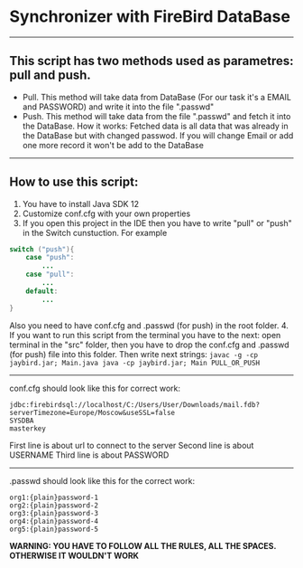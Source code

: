# Synchronizer with FireBird DataBase
_____________________________________
## This script has two methods used as parametres: pull and push. 
* Pull. This method will take data from DataBase (For our task it's a EMAIL and PASSWORD) and write it into the file ".passwd"
* Push. This method will take data from the file ".passwd" and fetch it into the DataBase. How it works: Fetched data is all data that was already in the DataBase but with changed passwod. If you will change Email or add one more record it won't be add to the DataBase
_______________________________________________________
## How to use this script:
1. You have to install Java SDK 12
2. Customize conf.cfg with your own properties
3. If you open this project in the IDE then you have to write "pull" or "push" in the Switch cunstuction. For example
```Java
switch ("push"){
    case "push":
        ...
    case "pull":
        ...
    default:
        ...
}
```

Also you need to have conf.cfg and .passwd (for push) in the root folder.
4. If you want to run this script from the terminal you have to the next:  open terminal in the "src" folder, then you have to drop the conf.cfg and .passwd (for push) file into this folder. Then write next strings:
    ```
        javac -g -cp jaybird.jar; Main.java
        java -cp jaybird.jar; Main PULL_OR_PUSH
    ```
___________________________________________________________
conf.cfg should look like this for correct work:
```
jdbc:firebirdsql://localhost/C:/Users/User/Downloads/mail.fdb?serverTimezone=Europe/Moscow&useSSL=false
SYSDBA
masterkey
```
First line is about url to connect to the server
Second line is about USERNAME 
Third line is about PASSWORD
__________________________________________________________
.passwd should look like this for the correct work:
```
org1:{plain}password-1
org2:{plain}password-2
org3:{plain}password-3
org4:{plain}password-4
org5:{plain}password-5

```
**WARNING: YOU HAVE TO FOLLOW ALL THE RULES, ALL THE SPACES. OTHERWISE IT WOULDN'T WORK**